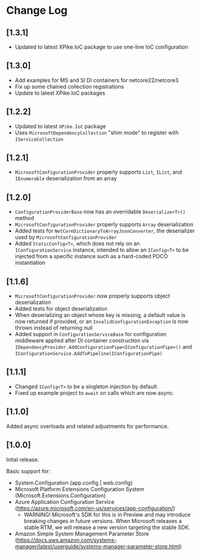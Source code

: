 # Change Log

## [1.3.1]

- Updated to latest XPike.IoC package to use one-line IoC configuration

## [1.3.0]

- Add examples for MS and SI DI containers for netcore22/netcore3
- Fix up some chained collection registrations
- Update to latest XPike.IoC packages

## [1.2.2]

- Updated to latest `XPike.IoC` package
- Uses `MicrosoftDependencyCollection` "shim mode" to register with `IServiceCollection`

## [1.2.1]

- `MicrosoftConfigurationProvider` properly supports `List`, `IList`, and `IEnumerable` deserialization from an array

## [1.2.0]

- `ConfigurationProviderBase` now has an overridable `Deserialize<T>()` method
- `MicrosoftConfigurationProvider` properly supports `Array` deserialization
- Added tests for `NetCoreDictionaryToArrayJsonConverter`, the deserializer used by `MicrosoftConfigurationProvider`
- Added `StaticConfig<T>`, which does not rely on an `IConfigurationService` instance, intended to allow an `IConfig<T>` to be injected from a specific instance such as a hard-coded POCO instantiation

## [1.1.6]

- `MicrosoftConfigurationProvider` now properly supports object deserialization
- Added tests for object deserialization
- When deserializing an object whose key is missing, a default value is now returned if provided, or an `InvalidConfigurationException` is now thrown instead of returning null
- Added support in `ConfigurationServiceBase` for configuration middleware applied after DI container construction via `IDependencyProvider.AddConfigurationPipe<IConfigurationPipe>()` and `IConfigurationService.AddToPipeline(IConfigurationPipe)`

## [1.1.1]

- Changed `IConfig<T>` to be a singleton injection by default.
- Fixed up example project to `await` on calls which are now async.

## [1.1.0]

Added async overloads and related adjustments for performance.

## [1.0.0]

Inital release.

Basic support for:

- System.Configuration (app.config | web.config)
- Microsoft Platform Extensions Configuration System (Microsoft.Extensions.Configuration)
- Azure Application Configuration Service (https://azure.microsoft.com/en-us/services/app-configuration/)
  - WARNING! Microsoft's SDK for this is in Preview and may introduce breaking changes in future versions.
    When Microsoft releases a stable RTM, we will release a new version targeting the stable SDK.
- Amazon Simple System Management Parameter Store (https://docs.aws.amazon.com/systems-manager/latest/userguide/systems-manager-parameter-store.html)
